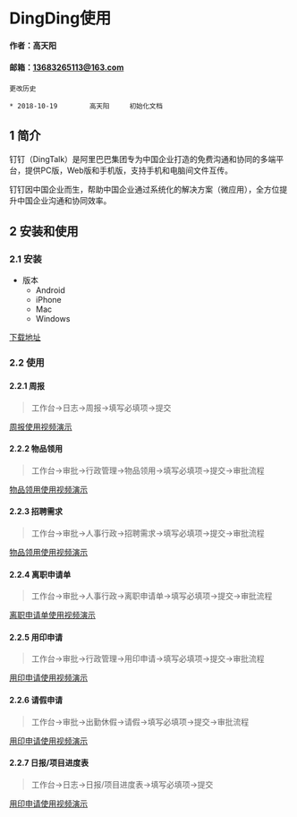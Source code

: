 # DingDing使用

#### 作者：高天阳
#### 邮箱：13683265113@163.com

```
更改历史

* 2018-10-19        高天阳     初始化文档

```

## 1 简介

钉钉（DingTalk）是阿里巴巴集团专为中国企业打造的免费沟通和协同的多端平台，提供PC版，Web版和手机版，支持手机和电脑间文件互传。

钉钉因中国企业而生，帮助中国企业通过系统化的解决方案（微应用），全方位提升中国企业沟通和协同效率。

## 2 安装和使用

### 2.1 安装

* 版本
    * Android
    * iPhone
    * Mac
    * Windows

[下载地址](https://tms.dingtalk.com/markets/dingtalk/download?spm=a3140.7858860.2231602.10.334e6d28LGtv8o)

### 2.2 使用

#### 2.2.1 周报

> 工作台->日志->周报->填写必填项->提交

[周报使用视频演示](https://mitudegaoyang.gitbooks.io/mybook/content/assets/DingDing/weekly.mp4)

#### 2.2.2 物品领用

> 工作台->审批->行政管理->物品领用->填写必填项->提交->审批流程

[物品领用使用视频演示](https://mitudegaoyang.gitbooks.io/mybook/content/assets/DingDing/items.mp4)

#### 2.2.3 招聘需求

> 工作台->审批->人事行政->招聘需求->填写必填项->提交->审批流程

[物品领用使用视频演示](https://mitudegaoyang.gitbooks.io/mybook/content/assets/DingDing/hires.mp4)

#### 2.2.4 离职申请单

> 工作台->审批->人事行政->离职申请单->填写必填项->提交->审批流程

[离职申请单使用视频演示](https://mitudegaoyang.gitbooks.io/mybook/content/assets/DingDing/leaving.mp4)

#### 2.2.5 用印申请

> 工作台->审批->行政管理->用印申请->填写必填项->提交->审批流程

[用印申请使用视频演示](https://mitudegaoyang.gitbooks.io/mybook/content/assets/DingDing/seal.mp4)

#### 2.2.6 请假申请

> 工作台->审批->出勤休假->请假->填写必填项->提交->审批流程

[用印申请使用视频演示](https://mitudegaoyang.gitbooks.io/mybook/content/assets/DingDing/leave.mp4)

#### 2.2.7 日报/项目进度表

> 工作台->日志->日报/项目进度表->填写必填项->提交

[用印申请使用视频演示](https://mitudegaoyang.gitbooks.io/mybook/content/assets/DingDing/daily.mp4)
